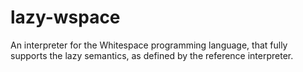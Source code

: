 # lazy-wspace

An interpreter for the Whitespace programming language, that fully supports the
lazy semantics, as defined by the reference interpreter.
